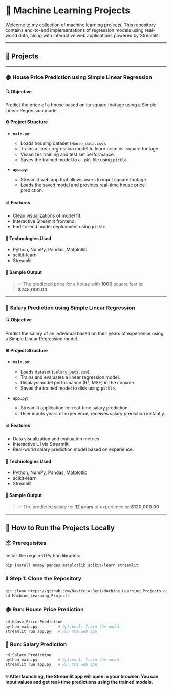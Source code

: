 # 🧠 Machine Learning Projects

Welcome to my collection of machine learning projects! This repository contains end-to-end implementations of regression models using real-world data, along with interactive web applications powered by Streamlit.

---

## 📌 Projects

---

### 🏠 House Price Prediction using Simple Linear Regression

#### 🔍 Objective  
Predict the price of a house based on its square footage using a Simple Linear Regression model.

#### ⚙️ Project Structure
- **`main.py`**:
  - Loads housing dataset (`House_data.csv`).
  - Trains a linear regression model to learn price vs. square footage.
  - Visualizes training and test set performance.
  - Saves the trained model to a `.pkl` file using `pickle`.

- **`app.py`**:
  - Streamlit web app that allows users to input square footage.
  - Loads the saved model and provides real-time house price prediction.

#### 📊 Features
- Clean visualizations of model fit.
- Interactive Streamlit frontend.
- End-to-end model deployment using `pickle`.

#### 🧰 Technologies Used
- Python, NumPy, Pandas, Matplotlib
- scikit-learn
- Streamlit

#### 📝 Sample Output
> ✅ The predicted price for a house with **1000** square feet is: **$245,000.00**

---

### 💼 Salary Prediction using Simple Linear Regression

#### 🔍 Objective  
Predict the salary of an individual based on their years of experience using a Simple Linear Regression model.

#### ⚙️ Project Structure
- **`main.py`**:
  - Loads dataset (`Salary_Data.csv`).
  - Trains and evaluates a linear regression model.
  - Displays model performance (R², MSE) in the console.
  - Saves the trained model to disk using `pickle`.

- **`app.py`**:
  - Streamlit application for real-time salary prediction.
  - User inputs years of experience, receives salary prediction instantly.

#### 📊 Features
- Data visualization and evaluation metrics.
- Interactive UI via Streamlit.
- Real-world salary prediction model based on experience.

#### 🧰 Technologies Used
- Python, NumPy, Pandas, Matplotlib
- scikit-learn
- Streamlit

#### 📝 Sample Output
> ✅ The predicted salary for **12 years** of experience is: **$120,000.00**

---

## 🚀 How to Run the Projects Locally

### 📦 Prerequisites
Install the required Python libraries:
```bash
pip install numpy pandas matplotlib scikit-learn streamlit
```

### ⬇️ Step 1: Clone the Repository

```bash
git clone https://github.com/Raviteja-Beri/Machine_Learning_Projects.git
cd Machine_Learning_Projects
```

### 🏠 Run: House Price Prediction
```bash
cd House_Price_Prediction
python main.py         # Optional: Train the model
streamlit run app.py   # Run the web app
```

### 💼 Run: Salary Prediction
```bash
cd Salary_Prediction
python main.py         # Optional: Train the model
streamlit run app.py   # Run the web app
```

#### 💡 After launching, the Streamlit app will open in your browser. You can input values and get real-time predictions using the trained models.

